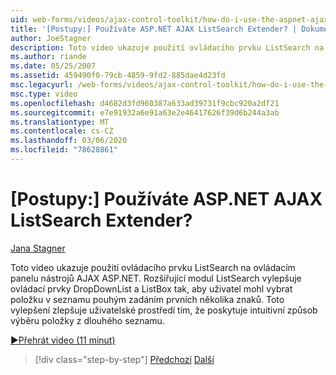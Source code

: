 ```yaml
---
uid: web-forms/videos/ajax-control-toolkit/how-do-i-use-the-aspnet-ajax-listsearch-extender
title: '[Postupy:] Používáte ASP.NET AJAX ListSearch Extender? | Dokumenty Microsoft'
author: JoeStagner
description: Toto video ukazuje použití ovládacího prvku ListSearch na ovládacím panelu nástrojů AJAX ASP.NET. Rozšiřující modul ListSearch vylepšuje DropDownList a L...
ms.author: riande
ms.date: 05/25/2007
ms.assetid: 459490f0-79cb-4859-9fd2-885dae4d23fd
msc.legacyurl: /web-forms/videos/ajax-control-toolkit/how-do-i-use-the-aspnet-ajax-listsearch-extender
msc.type: video
ms.openlocfilehash: d4682d3fd960387a633ad39731f9cbc920a2df21
ms.sourcegitcommit: e7e91932a6e91a63e2e46417626f39d6b244a3ab
ms.translationtype: MT
ms.contentlocale: cs-CZ
ms.lasthandoff: 03/06/2020
ms.locfileid: "78628861"
---
```

# <a name="how-do-i-use-the-aspnet-ajax-listsearch-extender"></a>[Postupy:] Používáte ASP.NET AJAX ListSearch Extender?

[Jana Stagner](https://github.com/JoeStagner)

Toto video ukazuje použití ovládacího prvku ListSearch na ovládacím panelu nástrojů AJAX ASP.NET. Rozšiřující modul ListSearch vylepšuje ovládací prvky DropDownList a ListBox tak, aby uživatel mohl vybrat položku v seznamu pouhým zadáním prvních několika znaků. Toto vylepšení zlepšuje uživatelské prostředí tím, že poskytuje intuitivní způsob výběru položky z dlouhého seznamu.

[&#9654;Přehrát video (11 minut)](https://channel9.msdn.com/Blogs/ASP-NET-Site-Videos/how-do-i-use-the-aspnet-ajax-listsearch-extender)

> [!div class="step-by-step"]
> [Předchozí](how-do-i-use-the-aspnet-ajax-nobot-control.md)
> [Další](how-do-i-use-the-pagingbulletedlist-extender-control.md)

